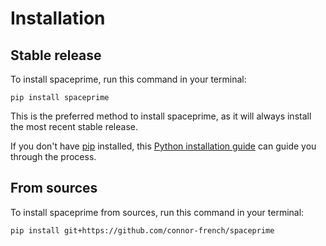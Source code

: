 # Installation

## Stable release

To install spaceprime, run this command in your terminal:

```
pip install spaceprime
```

This is the preferred method to install spaceprime, as it will always install the most recent stable release.

If you don't have [pip](https://pip.pypa.io) installed, this [Python installation guide](http://docs.python-guide.org/en/latest/starting/installation/) can guide you through the process.

## From sources

To install spaceprime from sources, run this command in your terminal:

```
pip install git+https://github.com/connor-french/spaceprime
```
